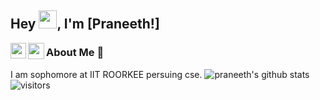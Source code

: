  ## Hey <img src="https://github.com/TheDudeThatCode/TheDudeThatCode/blob/master/Assets/Hi.gif" width="29px">, I'm [Praneeth!]

<a href="https://www.linkedin.com/in/venkat-praneeth-reddy-46ab6a1ba/ "><img align="left" width="25px" src="https://cdn.jsdelivr.net/npm/simple-icons@v3/icons/linkedin.svg"  /></a>
<a href="mailto:bvpraneeth6116@gmail.com.com">
  <img align="left" width="26px" src="https://cdn.jsdelivr.net/npm/simple-icons@v3/icons/gmail.svg" /></a>
### About Me 🚀
I am sophomore at IIT ROORKEE persuing cse.
![praneeth's github stats](https://github-readme-stats.vercel.app/api?username=praneeth6116&show_icons=true&hide_border=true)
<br />
![visitors](https://visitor-badge.laobi.icu/badge?page_id=praneeth6116.praneeth6116)
